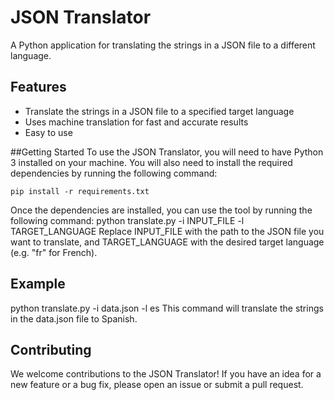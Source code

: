 # JSON Translator
A Python application for translating the strings in a JSON file to a different language.

## Features
- Translate the strings in a JSON file to a specified target language
- Uses machine translation for fast and accurate results
- Easy to use

##Getting Started
To use the JSON Translator, you will need to have Python 3 installed on your machine. You will also need to install the required dependencies by running the following command:
```
pip install -r requirements.txt
```
Once the dependencies are installed, you can use the tool by running the following command:
python translate.py -i INPUT_FILE -l TARGET_LANGUAGE
Replace INPUT_FILE with the path to the JSON file you want to translate, and TARGET_LANGUAGE with the desired target language (e.g. "fr" for French).

## Example
python translate.py -i data.json -l es
This command will translate the strings in the data.json file to Spanish.

## Contributing
We welcome contributions to the JSON Translator! If you have an idea for a new feature or a bug fix, please open an issue or submit a pull request.
